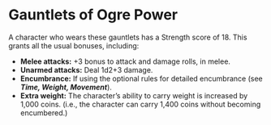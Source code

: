 # Gauntlets of Ogre Power

A character who wears these gauntlets has a Strength score of 18. This grants all the usual bonuses, including:

- **Melee attacks:** +3 bonus to attack and damage rolls, in melee.
- **Unarmed attacks:** Deal 1d2+3 damage.
- **Encumbrance:** If using the optional rules for detailed encumbrance (see ***Time, Weight, Movement***).
- **Extra weight:** The character’s ability to carry weight is increased by 1,000 coins. (i.e., the character can carry 1,400 coins without becoming encumbered.)